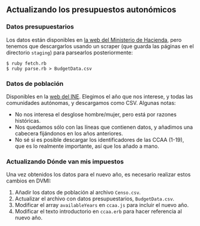 ## Actualizando los presupuestos autonómicos

### Datos presupuestarios

Los datos están disponibles en [la web del Ministerio de Hacienda][1], pero tenemos que descargarlos usando un scraper (que guarda las páginas en el directorio `staging`) para parsearlos posteriormente:

    $ ruby fetch.rb
    $ ruby parse.rb > BudgetData.csv

[1]: http://serviciosweb.meh.es/apps/publicacionpresupuestos/aspx/inicio.aspx

### Datos de población

Disponibles en la [web del INE][1]. Elegimos el año que nos interese, y todas las comunidades autónomas, y descargamos como CSV. Algunas notas:

 * No nos interesa el desglose hombre/mujer, pero está por razones históricas.
 * Nos quedamos sólo con las líneas que contienen datos, y añadimos una cabecera fijándonos en los años anteriores.
 * No sé si es posible descargar los identificadores de las CCAA (1-19), que es lo realmente importante, así que los añado a mano.

[1]: http://www.ine.es/jaxiBD/tabla.do?per=12&type=db&divi=DPOP&idtab=1

### Actualizando Dónde van mis impuestos

Una vez obtenidos los datos para el nuevo año, es necesario realizar estos cambios en DVMI:

1. Añadir los datos de población al archivo `Censo.csv`.
2. Actualizar el archivo con datos presupuestarios, `BudgetData.csv`.
3. Modificar el array `availableYears` en `ccaa.js` para incluir el nuevo año.
4. Modificar el texto introductorio en `ccaa.erb` para hacer referencia al nuevo año.